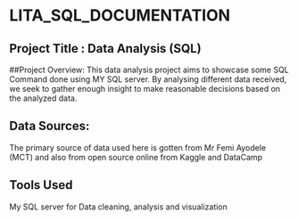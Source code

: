 # LITA_SQL_DOCUMENTATION

## Project Title : Data Analysis (SQL)

##Project Overview:
This data analysis project aims to showcase some SQL Command done using MY SQL server. By analysing different data received, we seek to gather enough insight to make reasonable decisions based on the analyzed data.

## Data Sources:
The primary source of data used here is gotten from Mr Femi Ayodele (MCT) and also from open source online from Kaggle and DataCamp

## Tools Used
My SQL server for Data cleaning, analysis and visualization 
